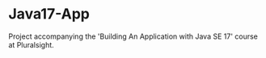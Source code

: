 # Java17-App
Project accompanying the 'Building An Application with Java SE 17' course at Pluralsight.
